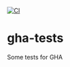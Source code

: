 [![CI](https://github.com/sasha370/gha-tests/actions/workflows/ci.yml/badge.svg)](https://github.com/sasha370/gha-tests/actions/workflows/ci.yml)

# gha-tests
Some tests for GHA 
